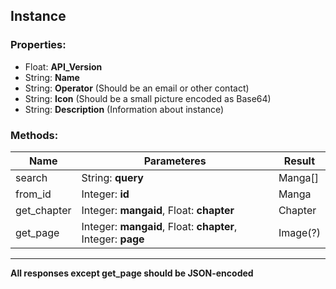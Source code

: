 ## Instance
### Properties:
- Float: __API_Version__
- String: __Name__
- String: __Operator__ (Should be an email or other contact)
- String: __Icon__ (Should be a small picture encoded as Base64)
- String: __Description__ (Information about instance)

### Methods:
| Name | Parameteres |  Result
|---|---|---|
search | String: __query__ | Manga[]
from_id | Integer: __id__ | Manga
get_chapter | Integer: __mangaid__, Float: __chapter__ | Chapter
get_page | Integer: __mangaid__, Float: __chapter__, Integer: __page__ | Image(?)
--------
__All responses except get_page should be JSON-encoded__
